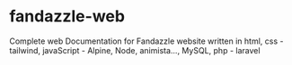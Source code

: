 # fandazzle-web
Complete web Documentation for Fandazzle website
written in html, css - tailwind, javaScript - Alpine, Node, animista..., MySQL, php - laravel
